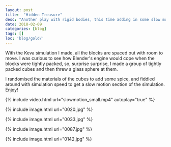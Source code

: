 ```yaml
---
layout: post
title:  "Hidden Treasure"
desc: "Another play with rigid bodies, this time adding in some slow motion!"
date: 2018-02-09
categories: [blog]
tags: []
loc: 'blog/gold/'
---
```


With the Keva simulation I made, all the blocks are spaced out with room to move. I was 
curious to see how Blender's engine would cope when the blocks were tightly packed, so,
surprise surprise, I made a group of tightly packed cubes and then threw a glass sphere at them.

I randomised the materials of the cubes to add some spice, and fiddled around with simulation
speed to get a slow motion section of the simulation. Enjoy!

{% include video.html url="slowmotion_small.mp4" autoplay="true" %}


{% include image.html url="0020.jpg"  %}


{% include image.html url="0033.jpg"  %}


{% include image.html url="0087.jpg"  %}


{% include image.html url="0142.jpg"  %}



